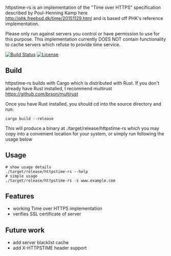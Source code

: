 httpstime-rs is an implementation of the "Time over HTTPS" specification described by Poul-Henning Kamp here http://phk.freebsd.dk/time/20151129.html and is based off PHK's reference implementation.

Please only run against servers you control or have permission to use for this purpose. This implementation currently DOES NOT contain functionality to cache servers which refuse to provide time service.


[![Build Status](https://travis-ci.org/brayniac/httpstime-rs.svg?branch=master)](https://travis-ci.org/brayniac/httpstime-rs)
[![License](http://img.shields.io/:license-mit-blue.svg)](http://doge.mit-license.org)

## Build

httpstime-rs builds with Cargo which is distributed with Rust. If you don't already have Rust installed, I recommend multirust https://github.com/brson/multirust

Once you have Rust installed, you should cd into the source directory and run:

```shell
cargo build --release
```

This will produce a binary at ./target/release/httpstime-rs which you may copy into a convenient location for your system, or simply run following the usage below

## Usage

```shell
# show usage details
./target/release/httpstime-rs --help
# simple usage
./target/release/httpstime-rs -s www.example.com
```

## Features

* working Time over HTTPS implementation
* verifies SSL certificate of server

## Future work

* add server blacklist cache
* add X-HTTPSTIME header support
